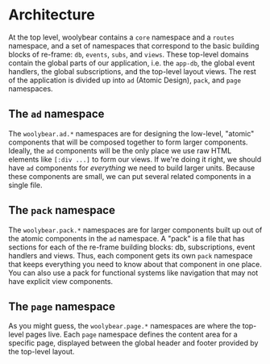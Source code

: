# Architecture

At the top level, woolybear contains a `core` namespace and a `routes` namespace, and a set 
of namespaces that correspond to the basic building blocks of re-frame: `db`, `events`, 
`subs`, and `views`. These top-level domains contain the global parts of our application,
i.e. the `app-db`, the global event handlers, the global subscriptions, and the top-level
layout views. The rest of the application is divided up into `ad` (Atomic Design), `pack`,
and `page` namespaces.

## The `ad` namespace

The `woolybear.ad.*` namespaces are for designing the low-level, "atomic" components that
will be composed together to form larger components. Ideally, the `ad` components will be
the only place we use raw HTML elements like `[:div ...]` to form our views. If we're doing
it right, we should have `ad` components for *everything* we need to build larger units.
Because these components are small, we can put several related components in a single file.

## The `pack` namespace

The `woolybear.pack.*` namespaces are for larger components built up out of the atomic components
in the `ad` namespace. A "pack" is a file that has sections for each of the re-frame building
blocks: db, subscriptions, event handlers and views. Thus, each component gets its own `pack`
namespace that keeps everything you need to know about that component in one place. You can
also use a pack for functional systems like navigation that may not have explicit view components.

## The `page` namespace

As you might guess, the `woolybear.page.*` namespaces are where the top-level pages live. Each
`page` namespace defines the content area for a specific page, displayed between the global
header and footer provided by the top-level layout.

